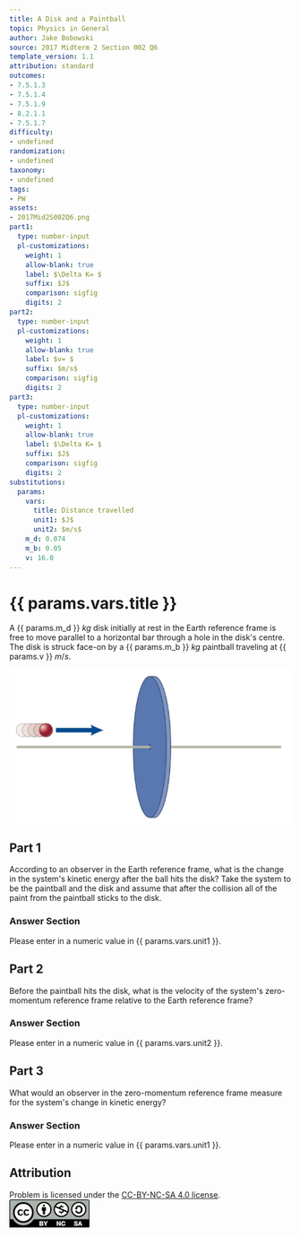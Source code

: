 ```yaml
---
title: A Disk and a Paintball
topic: Physics in General
author: Jake Bobowski
source: 2017 Midterm 2 Section 002 Q6
template_version: 1.1
attribution: standard
outcomes:
- 7.5.1.3
- 7.5.1.4
- 7.5.1.9
- 8.2.1.1
- 7.5.1.7
difficulty:
- undefined
randomization:
- undefined
taxonomy:
- undefined
tags:
- PW
assets:
- 2017Mid2S002Q6.png
part1:
  type: number-input
  pl-customizations:
    weight: 1
    allow-blank: true
    label: $\Delta K= $
    suffix: $J$
    comparison: sigfig
    digits: 2
part2:
  type: number-input
  pl-customizations:
    weight: 1
    allow-blank: true
    label: $v= $
    suffix: $m/s$
    comparison: sigfig
    digits: 2
part3:
  type: number-input
  pl-customizations:
    weight: 1
    allow-blank: true
    label: $\Delta K= $
    suffix: $J$
    comparison: sigfig
    digits: 2
substitutions:
  params:
    vars:
      title: Distance travelled
      unit1: $J$
      unit2: $m/s$
    m_d: 0.074
    m_b: 0.05
    v: 16.0
---
```

# {{ params.vars.title }}
A {{ params.m_d }} $kg$ disk initially at rest in the Earth reference frame is free to move parallel to a horizontal bar through a hole in the disk's centre. The disk is struck face-on by a {{ params.m_b }} $kg$ paintball traveling at {{ params.v }} $m/s$.

![Figure of a paintball travelling to the right hitting a disk which has a horizontal bar going through its centre.](2017Mid2S002Q6.png)
## Part 1

According to an observer in the Earth reference frame, what is the change in the system's kinetic energy after the ball hits the disk? Take the system to be the paintball and the disk and assume that after the collision all of the paint from the paintball sticks to the disk.

### Answer Section

Please enter in a numeric value in {{ params.vars.unit1 }}.
## Part 2

Before the paintball hits the disk, what is the velocity of the system's zero-momentum reference frame relative to the Earth reference frame?

### Answer Section

Please enter in a numeric value in {{ params.vars.unit2 }}.
## Part 3

What would an observer in the zero-momentum reference frame measure for the system's change in kinetic energy?

### Answer Section

Please enter in a numeric value in {{ params.vars.unit1 }}.

## Attribution

Problem is licensed under the [CC-BY-NC-SA 4.0 license](https://creativecommons.org/licenses/by-nc-sa/4.0/).<br> ![The Creative Commons 4.0 license requiring attribution-BY, non-commercial-NC, and share-alike-SA license.](https://raw.githubusercontent.com/firasm/bits/master/by-nc-sa.png)